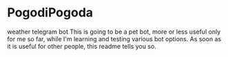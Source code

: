 # PogodiPogoda
weather telegram bot
This is going to be a pet bot, more or less useful only for me so far, while I'm learning and testing various bot options.
As soon as it is useful for other people, this readme tells you so.
